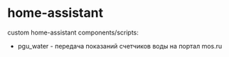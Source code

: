 # home-assistant
custom home-assistant components/scripts:
- pgu_water - передача показаний счетчиков воды на портал mos.ru
